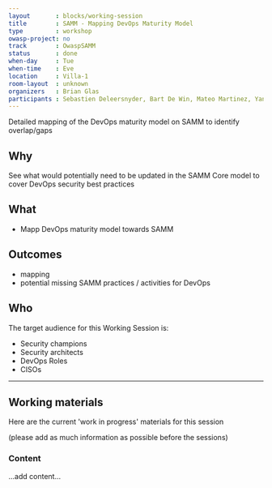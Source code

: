 ```yaml
---
layout       : blocks/working-session
title        : SAMM - Mapping DevOps Maturity Model
type         : workshop
owasp-project: no
track        : OwaspSAMM
status       : done
when-day     : Tue
when-time    : Eve
location     : Villa-1
room-layout  : unknown
organizers   : Brian Glas
participants : Sebastien Deleersnyder, Bart De Win, Mateo Martinez, Yan Kravchenko, Viktor Lindstrom, Fabien Thalgott, Timo Pagel
---
```


Detailed mapping of the DevOps maturity model on SAMM to identify overlap/gaps 

## Why

See what would potentially need to be updated in the SAMM Core model to cover DevOps security best practices

## What

- Mapp DevOps maturity model towards SAMM

## Outcomes

- mapping
- potential missing SAMM practices / activities for DevOps
## Who

The target audience for this Working Session is:

- Security champions
- Security architects
- DevOps Roles
- CISOs

--- 

## Working materials

Here are the current 'work in progress' materials for this session 

(please add as much information as possible before the sessions)

### Content

...add content...


